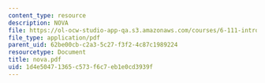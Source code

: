 ```yaml
---
content_type: resource
description: NOVA
file: https://ol-ocw-studio-app-qa.s3.amazonaws.com/courses/6-111-introductory-digital-systems-laboratory-fall-2002/1d4e50471365c573f6c7eb1e0cd3939f_nova.pdf
file_type: application/pdf
parent_uid: 62be00cb-c2a3-5c27-f3f2-4c87c1989224
resourcetype: Document
title: nova.pdf
uid: 1d4e5047-1365-c573-f6c7-eb1e0cd3939f
---
```


